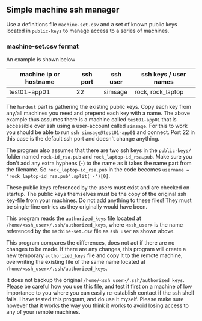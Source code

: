 ## Simple machine ssh manager

Use a definitions file `machine-set.csv` and a set of known public keys
located in `public-keys` to manage access to a series of machines.

### machine-set.csv format

An example is shown below 

| machine ip or hostname | ssh port | ssh user | ssh keys / user names  |
|------------------------|----------|----------|------------------------|
| test01-app01           | 22       | simsage  | rock, rock_laptop      |

The `hardest` part is gathering the existing public keys.  Copy each key from any/all machines you need and prepend each key with a name.
The above example thus assumes there is a machine called `test01-app01` that is accessible over ssh using a user-account called `simsage`.
For this to work you should be able to run `ssh simsage@test01-app01` and connect.  Port 22 in this case is the default ssh port and doesn't
change anything.

The program also assumes that there are two ssh keys in the `public-keys/` folder named `rock-id_rsa.pub` and `rock_laptop-id_rsa.pub`.
Make sure you don't add any extra hyphens (-) to the name as it takes the name part from the filename.  So `rock_laptop-id_rsa.pub` in the
code becomes `username = "rock_laptop-id_rsa.pub".split('-')[0]`.

These public keys referenced by the users must exist and are checked on startup.  The public keys themselves must be the copy of the original
ssh key-file from your machines.  Do not add anything to these files!  They must be single-line entries as they originally would have been.

This program reads the `authorized_keys` file located at `/home/<ssh_user>/.ssh/authorized_keys`, where `<ssh_user>` is the name referenced by
the `machine-set.csv` file as `ssh user` as shown above.

This program compares the differences, does not act if there are no changes to be made.  If there are any changes, this program will
create a new temporary `authorized_keys` file and copy it to the remote machine, overwriting the existing file of the same name located
at `/home/<ssh_user>/.ssh/authorized_keys`.

It does not backup the original `/home/<ssh_user>/.ssh/authorized_keys`.  Please be careful how you use this file, and test it first on a machine of low importance to you
where you can easily re-establish contact if the ssh shell fails.  I have tested this program, and do use it myself.  Please make
sure however that it works the way you think it works to avoid losing access to any of your remote machines.

